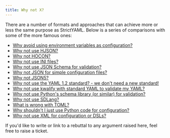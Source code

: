 ```yaml
---
title: Why not X?
---
```


There are a number of formats and approaches that can achieve more or
less the same purpose as StrictYAML. Below is a series of comparisons
with some of the more famous ones:

- [Why avoid using environment variables as configuration?]()
- [Why not use HJSON?]()
- [Why not HOCON?]()
- [Why not use INI files?]()
- [Why not use JSON Schema for validation?]()
- [Why not JSON for simple configuration files?]()
- [Why not JSON5?]()
- [Why not use the YAML 1.2 standard? - we don't need a new standard!]()
- [Why not use kwalify with standard YAML to validate my YAML?]()
- [Why not use Python's schema library (or similar) for validation?]()
- [Why not use SDLang?]()
- [What is wrong with TOML?]()
- [Why shouldn't I just use Python code for configuration?]()
- [Why not use XML for configuration or DSLs?]()


If you'd like to write or link to a rebuttal to any argument raised
here, feel free to raise a ticket.